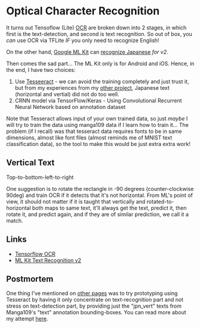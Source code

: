 # Optical Character Recognition

It turns out Tensoflow (Lite) [OCR](https://www.tensorflow.org/lite/examples/optical_character_recognition/overview) are broken down into 2 stages, in which first is the text-detection, and second is text recognition.  So out of box, you *can* use OCR via TFLite *IF* you only need to recognize English!

On the other hand, [Google ML Kit](https://developers.google.com/ml-kit/vision/text-recognition) can [recognize Japanese](https://developers.google.com/ml-kit/vision/text-recognition/v2/languages) *for v2*.

Then comes the sad part...  The ML Kit only is for Android and iOS.  Hence, in the end, I have two choices:

1. Use [Tesseeract](https://github.com/tesseract-ocr/tesseract) - we can avoid the training completely and just trust it, but from my experiences from my [other project](https://github.com/HidekiAI/lenzu), Japanese text (horizontal and vertial) did not do too well.
2. CRNN model via TensorFlow/Keras - Using Convolutional Recurrent Neural Network based on annotation dataset

Note that Tesseract allows input of your own trained data, so just *maybe* I will try to train the data using manga109 data if I learn how to train it...  The problem (if I recall) was that tesseract data requires fonts to be in same dimensions, almost like font files (almost reminds me of MNIST text classification data), so the tool to make this would be just extra extra work!

## Vertical Text

Top-to-bottom-left-to-right 

One suggestion is to rotate the rectangle in -90 degrees (counter-clockwise 90deg) and train OCR if it detects that it's not horizontal.  From ML's point of view, it should not matter if it is taught that vertically and rotated-to-horizontal both maps to same text, it'll always get the text, predict it, then rotate it, and predict again, and if they are of similar prediction, we call it a match.


## Links

- [Tensorflow OCR](https://www.tensorflow.org/lite/examples/optical_character_recognition/overview)
- [ML Kit Text Recognition v2](https://developers.google.com/ml-kit/vision/text-recognition/v2)

## Postmortem

One thing I've mentioned on [other pages](../text_detection/README.md#tutorials-researchs-educations-and-examples) was to try prototyping using Tesseract by having it only concentrate on text-recognition part and not stress on text-detection part, by providing just the "jpn_vert" texts from Manga109's "text" annotation bounding-boxes.  You can read more about my attempt [here](../../Prototypes/tesseract_textboxed/README.md).
